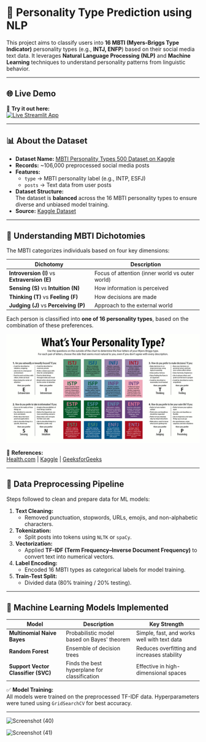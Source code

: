 # 🧠 Personality Type Prediction using NLP  

This project aims to classify users into **16 MBTI (Myers-Briggs Type Indicator)** personality types (e.g., **INTJ, ENFP**) based on their social media text data. It leverages **Natural Language Processing (NLP)** and **Machine Learning** techniques to understand personality patterns from linguistic behavior.

---

## 🌐 **Live Demo**

🎯 **Try it out here:**  
[![Live Streamlit App](https://img.shields.io/badge/Open%20App-Live%20Demo-brightgreen?style=for-the-badge&logo=streamlit)](https://personality-prediction-app.onrender.com/)

---

## 📊 **About the Dataset**

- **Dataset Name:** [MBTI Personality Types 500 Dataset on Kaggle](https://www.kaggle.com/datasets/zeyadkhalid/mbti-personality-types-500-dataset)  
- **Records:** ~106,000 preprocessed social media posts  
- **Features:**
  - `type` → MBTI personality label (e.g., INTP, ESFJ)
  - `posts` → Text data from user posts  
- **Dataset Structure:**  
  The dataset is **balanced** across the 16 MBTI personality types to ensure diverse and unbiased model training.  
- **Source:** [Kaggle Dataset](https://www.kaggle.com/datasets/zeyadkhalid/mbti-personality-types-500-dataset?utm_source=chatgpt.com)

---

## 🧩 **Understanding MBTI Dichotomies**

The MBTI categorizes individuals based on four key dimensions:  

| Dichotomy | Description |
|------------|-------------|
| **Introversion (I)** vs **Extraversion (E)** | Focus of attention (inner world vs outer world) |
| **Sensing (S)** vs **Intuition (N)** | How information is perceived |
| **Thinking (T)** vs **Feeling (F)** | How decisions are made |
| **Judging (J)** vs **Perceiving (P)** | Approach to the external world |

Each person is classified into **one of 16 personality types**, based on the combination of these preferences.

![Screenshot (40)](https://github.com/Premkumar9799817360/Personality-Prediction-App/blob/main/image.png)



🔗 **References:**  
[Health.com](https://www.health.com/personality-type-7969612?utm_source=chatgpt.com) | [Kaggle](https://www.kaggle.com/datasets/zeyadkhalid/mbti-personality-types-500-dataset) | [GeeksforGeeks](https://www.geeksforgeeks.org/mbti-personality-types/)

---

## 🧪 **Data Preprocessing Pipeline**

Steps followed to clean and prepare data for ML models:

1. **Text Cleaning:**  
   - Removed punctuation, stopwords, URLs, emojis, and non-alphabetic characters.  
2. **Tokenization:**  
   - Split posts into tokens using `NLTK` or `spaCy`.  
3. **Vectorization:**  
   - Applied **TF-IDF (Term Frequency–Inverse Document Frequency)** to convert text into numerical vectors.  
4. **Label Encoding:**  
   - Encoded 16 MBTI types as categorical labels for model training.  
5. **Train-Test Split:**  
   - Divided data (80% training / 20% testing).

---

## 🤖 **Machine Learning Models Implemented**

| Model | Description | Key Strength |
|--------|--------------|---------------|
| **Multinomial Naive Bayes** | Probabilistic model based on Bayes' theorem | Simple, fast, and works well with text data |
| **Random Forest** | Ensemble of decision trees | Reduces overfitting and increases stability |
| **Support Vector Classifier (SVC)** | Finds the best hyperplane for classification | Effective in high-dimensional spaces |

✅ **Model Training:**  
All models were trained on the preprocessed TF-IDF data. Hyperparameters were tuned using `GridSearchCV` for best accuracy.

---
![Screenshot (40)](https://github.com/Premkumar9799817360/Personality-Prediction-App/assets/83695512/1419e651-f7e2-4f74-9541-7151f91d8cea)

![Screenshot (41)](https://github.com/Premkumar9799817360/Personality-Prediction-App/assets/83695512/2911afef-efa8-43a0-9490-884e800af817)
